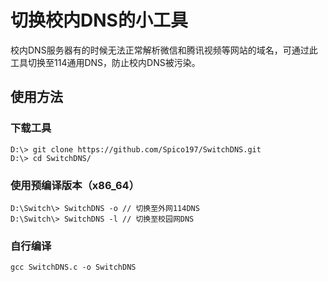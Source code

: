 # 切换校内DNS的小工具
校内DNS服务器有的时候无法正常解析微信和腾讯视频等网站的域名，可通过此工具切换至114通用DNS，防止校内DNS被污染。

## 使用方法
### 下载工具
```
D:\> git clone https://github.com/Spico197/SwitchDNS.git
D:\> cd SwitchDNS/
```

### 使用预编译版本（x86_64）
```
D:\Switch\> SwitchDNS -o // 切换至外网114DNS
D:\Switch\> SwitchDNS -l // 切换至校园网DNS
```

### 自行编译
```
gcc SwitchDNS.c -o SwitchDNS
```
